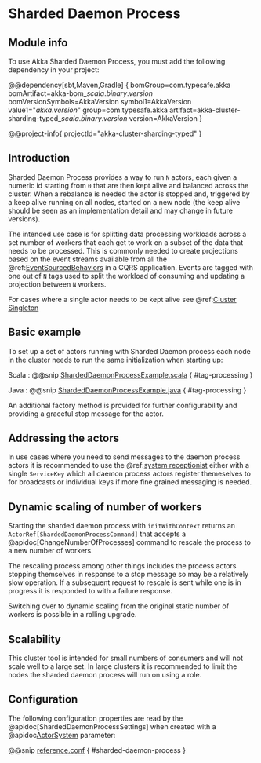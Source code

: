 # Sharded Daemon Process

## Module info

To use Akka Sharded Daemon Process, you must add the following dependency in your project:

@@dependency[sbt,Maven,Gradle] {
  bomGroup=com.typesafe.akka bomArtifact=akka-bom_$scala.binary.version$ bomVersionSymbols=AkkaVersion
  symbol1=AkkaVersion
  value1="$akka.version$"
  group=com.typesafe.akka
  artifact=akka-cluster-sharding-typed_$scala.binary.version$
  version=AkkaVersion
}

@@project-info{ projectId="akka-cluster-sharding-typed" }

## Introduction

Sharded Daemon Process provides a way to run `N` actors, each given a numeric id starting from `0` that are then kept alive
and balanced across the cluster. When a rebalance is needed the actor is stopped and, triggered by a keep alive running on 
all nodes, started on a new node (the keep alive should be seen as an implementation detail and may change in future versions).

The intended use case is for splitting data processing workloads across a set number of workers that each get to work on a subset
of the data that needs to be processed. This is commonly needed to create projections based on the event streams available
from all the @ref:[EventSourcedBehaviors](persistence.md) in a CQRS application. Events are tagged with one out of `N` tags
used to split the workload of consuming and updating a projection between `N` workers.

For cases where a single actor needs to be kept alive see @ref:[Cluster Singleton](cluster-singleton.md)

## Basic example

To set up a set of actors running with Sharded Daemon process each node in the cluster needs to run the same initialization
when starting up:

Scala
:  @@snip [ShardedDaemonProcessExample.scala](/akka-cluster-sharding-typed/src/test/scala/akka/cluster/sharding/typed/scaladsl/ShardedDaemonProcessSpec.scala) { #tag-processing }

Java
:  @@snip [ShardedDaemonProcessExample.java](/akka-cluster-sharding-typed/src/test/java/akka/cluster/sharding/typed/javadsl/ShardedDaemonProcessCompileOnlyTest.java) { #tag-processing }

An additional factory method is provided for further configurability and providing a graceful stop message for the actor.

## Addressing the actors

In use cases where you need to send messages to the daemon process actors it is recommended to use the @ref:[system receptionist](actor-discovery.md)
either with a single `ServiceKey` which all daemon process actors register themeselves to for broadcasts or individual keys if more fine grained messaging is needed.

## Dynamic scaling of number of workers

Starting the sharded daemon process with `initWithContext` returns an `ActorRef[ShardedDaemonProcessCommand]` that accepts a @apidoc[ChangeNumberOfProcesses] command to rescale the process to a new number of workers.

The rescaling process among other things includes the process actors stopping themselves in response to a stop message 
so may be a relatively slow operation. If a subsequent request to rescale is sent while one is in progress it is responded
to with a failure response.

Switching over to dynamic scaling from the original static number of workers is possible in a rolling upgrade.

## Scalability  

This cluster tool is intended for small numbers of consumers and will not scale well to a large set. In large clusters 
it is recommended to limit the nodes the sharded daemon process will run on using a role.

## Configuration

The following configuration properties are read by the @apidoc[ShardedDaemonProcessSettings]
when created with a @apidoc[ActorSystem](typed.ActorSystem) parameter:

@@snip [reference.conf](/akka-cluster-sharding-typed/src/main/resources/reference.conf) { #sharded-daemon-process }
